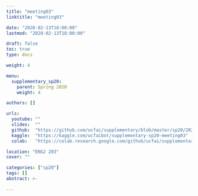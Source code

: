 ```yaml
---
title: "meeting03"
linktitle: "meeting03"

date: "2020-02-13T18:00:00"
lastmod: "2020-02-13T18:00:00"

draft: false
toc: true
type: docs

weight: 4

menu:
  supplementary_sp20:
    parent: Spring 2020
    weight: 4

authors: []

urls:
  youtube: ""
  slides:  ""
  github:  "https://github.com/ucfai/supplementary/blob/master/sp20/2020-02-13-meeting03/2020-02-13-meeting03.ipynb"
  kaggle:  "https://kaggle.com/ucfaibot/supplementary-sp20-meeting03"
  colab:   "https://colab.research.google.com/github/ucfai/supplementary/blob/master/sp20/2020-02-13-meeting03/2020-02-13-meeting03.ipynb"

location: "ENG2 203"
cover: ""

categories: ["sp20"]
tags: []
abstract: >-
  
---
```

